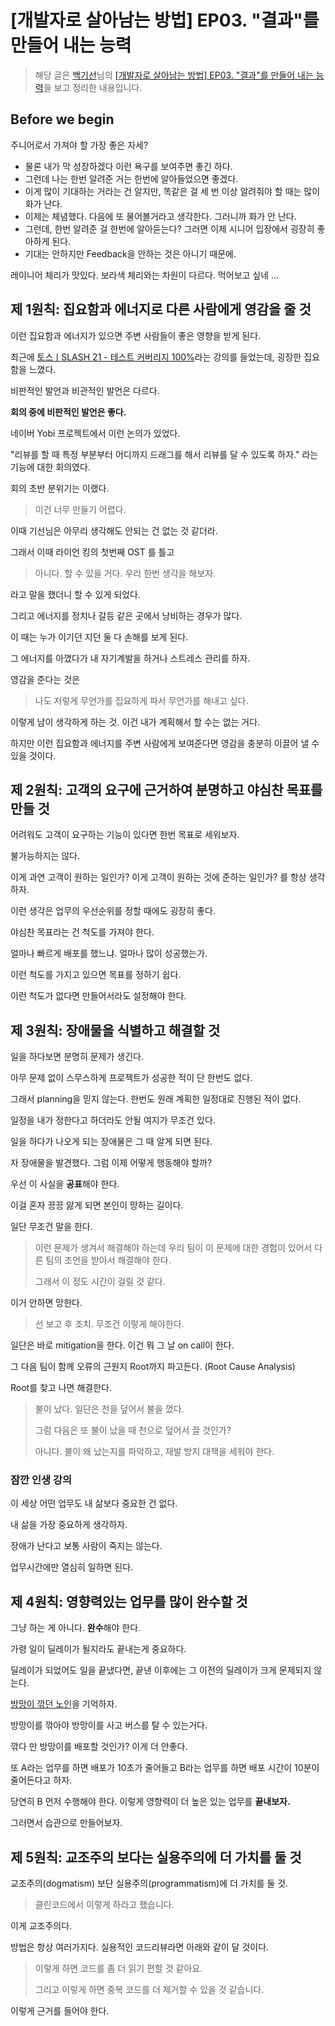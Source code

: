 # [개발자로 살아남는 방법] EP03. "결과"를 만들어 내는 능력

> 해당 글은 [백기선](https://www.youtube.com/channel/UCwjaZf1WggZdbczi36bWlBA)님의 [[개발자로 살아남는 방법] EP03. "결과"를 만들어 내는 능력](https://www.youtube.com/watch?v=_v1EGh5v4sM)을 보고 정리한 내용입니다.

## Before we begin

주니어로서 가져야 할 가장 좋은 자세?

- 물론 내가 막 성장하겠다 이런 욕구를 보여주면 좋긴 하다.
- 그런데 나는 한번 알려준 거는 한번에 알아들었으면 좋겠다.
- 이게 많이 기대하는 거라는 건 알지만, 똑같은 걸 세 번 이상 알려줘야 할 때는 많이 화가 난다.
- 이제는 체념했다. 다음에 또 물어볼거라고 생각한다. 그러니까 화가 안 난다.
- 그런데, 한번 알려준 걸 한번에 알아듣는다? 그러면 이제 시니어 입장에서 굉장히 좋아하게 된다.
- 기대는 안하지만 Feedback을 안하는 것은 아니기 때문에.

레이니어 체리가 맛있다. 보라색 체리와는 차원이 다르다. 먹어보고 싶네 ...

## 제 1원칙: 집요함과 에너지로 다른 사람에게 영감을 줄 것

이런 집요함과 에너지가 있으면 주변 사람들이 좋은 영향을 받게 된다.

최근에 [토스ㅣSLASH 21 - 테스트 커버리지 100%](https://www.youtube.com/watch?v=jdlBu2vFv58)라는 강의를 들었는데, 굉장한 집요함을 느꼈다.

비판적인 발언과 비관적인 발언은 다르다.

**회의 중에 비판적인 발언은 좋다.**

네이버 Yobi 프로젝트에서 이런 논의가 있었다.

"리뷰를 할 때 특정 부분부터 어디까지 드래그를 해서 리뷰를 달 수 있도록 하자." 라는 기능에 대한 회의였다.

회의 초반 분위기는 이랬다.

> 이건 너무 만들기 어렵다.

이때 기선님은 아무리 생각해도 안되는 건 없는 것 같더라.

그래서 이때 라이언 킹의 첫번째 OST 를 틀고

> 아니다. 할 수 있을 거다. 우리 한번 생각을 해보자.

라고 말을 했더니 할 수 있게 되었다.

그리고 에너지를 정치나 갈등 같은 곳에서 낭비하는 경우가 많다.

이 때는 누가 이기던 지던 둘 다 손해를 보게 된다.

그 에너지를 아꼈다가 내 자기계발을 하거나 스트레스 관리를 하자.

영감을 준다는 것은

> 나도 저렇게 무언가를 집요하게 파서 무언가를 해내고 싶다.

이렇게 남이 생각하게 하는 것. 이건 내가 계획해서 할 수는 없는 거다.

하지만 이런 집요함과 에너지를 주변 사람에게 보여준다면 영감을 충분히 이끌어 낼 수 있을 것이다.

## 제 2원칙: 고객의 요구에 근거하여 분명하고 야심찬 목표를 만들 것

어려워도 고객이 요구하는 기능이 있다면 한번 목표로 세워보자.

불가능하지는 않다.

이게 과연 고객이 원하는 일인가? 이게 고객이 원하는 것에 준하는 일인가? 를 항상 생각하자.

이런 생각은 업무의 우선순위를 정할 때에도 굉장히 좋다.

야심찬 목표라는 건 척도를 가져야 한다.

얼마나 빠르게 배포를 했느냐. 얼마나 많이 성공했는가.

이런 척도를 가지고 있으면 목표를 정하기 쉽다.

이런 척도가 없다면 만들어서라도 설정해야 한다.

## 제 3원칙: 장애물을 식별하고 해결할 것

일을 하다보면 분명히 문제가 생긴다.

아무 문제 없이 스무스하게 프로젝트가 성공한 적이 단 한번도 없다.

그래서 planning을 믿지 않는다. 한번도 원래 계획한 일정대로 진행된 적이 없다.

일정을 내가 정한다고 하더라도 안될 여지가 무조건 있다.

일을 하다가 나오게 되는 장애물은 그 때 알게 되면 된다.

자 장애물을 발견했다. 그럼 이제 어떻게 행동해야 할까?

우선 이 사실을 **공표**해야 한다.

이걸 혼자 끙끙 앓게 되면 본인이 망하는 길이다.

일단 무조건 말을 한다.

> 이런 문제가 생겨서 해결해야 하는데 우리 팀이 이 문제에 대한 경험이 있어서 다른 팀의 조언을 받아서 해결해야 한다.
>
> 그래서 이 정도 시간이 걸릴 것 같다.

이거 안하면 망한다.

> 선 보고 후 조치. 무조건 이렇게 해야한다.

일단은 바로 mitigation을 한다. 이건 뭐 그 날 on call이 한다.

그 다음 팀이 함께 오류의 근원지 Root까지 파고든다. (Root Cause Analysis)

Root를 찾고 나면 해결한다.

> 불이 났다. 일단은 천을 덮어서 불을 껐다.
>
> 그럼 다음은 또 불이 났을 때 천으로 덮어서 끌 것인가?
>
> 아니다. 불이 왜 났는지를 파악하고, 재발 방지 대책을 세워야 한다.

### 잠깐 인생 강의

이 세상 어떤 업무도 내 삶보다 중요한 건 없다.

내 삶을 가장 중요하게 생각하자.

장애가 난다고 보통 사람이 죽지는 않는다.

업무시간에만 열심히 일하면 된다.

## 제 4원칙: 영향력있는 업무를 많이 완수할 것

그냥 하는 게 아니다. **완수**해야 한다.

가령 일이 딜레이가 될지라도 끝내는게 중요하다.

딜레이가 되었어도 일을 끝냈다면, 끝낸 이후에는 그 이전의 딜레이가 크게 문제되지 않는다.

[방망이 깎던 노인](http://www.yes24.com/Product/Goods/101923)을 기억하자.

방망이를 깎아야 방망이를 사고 버스를 탈 수 있는거다.

깎다 만 방망이를 배포할 것인가? 이게 더 안좋다.

또 A라는 업무를 하면 배포가 10초가 줄어들고 B라는 업무를 하면 배포 시간이 10분이 줄어든다고 하자.

당연히 B 먼저 수행해야 한다. 이렇게 영향력이 더 높은 있는 업무를 **끝내보자.**

그러면서 습관으로 만들어보자.

## 제 5원칙: 교조주의 보다는 실용주의에 더 가치를 둘 것

교조주의(dogmatism) 보단 실용주의(programmatism)에 더 가치를 둘 것.

> 클린코드에서 이렇게 하라고 했습니다.

이게 교조주의다.

방법은 항상 여러가지다. 실용적인 코드리뷰라면 아래와 같이 달 것이다.

> 이렇게 하면 코드를 좀 더 읽기 편할 것 같아요.
>
> 그리고 이렇게 하면 중복 코드를 더 제거할 수 있을 것 같습니다.

이렇게 근거를 들어야 한다.
